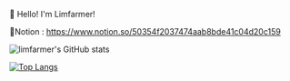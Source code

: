 🧑 Hello! I'm Limfarmer!

📖Notion : https://www.notion.so/50354f2037474aab8bde41c04d20c159 <br>

  ![limfarmer's GitHub stats](https://github-readme-stats.vercel.app/api?username=limfarmer&show_icons=true&theme=dracula&hide_rank=true) 
  
  [![Top Langs](https://github-readme-stats.vercel.app/api/top-langs/?username=limfarmer)](https://github.com/limfarmer/github-readme-stats) 

<div style="display :flex; ">

</div>

